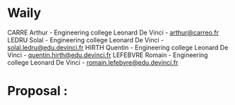 # Waily

CARRE Arthur - Engineering college Leonard De Vinci - arthur@carreo.fr
LEDRU Solal - Engineering college Leonard De Vinci - solal.ledru@edu.devinci.fr
HIRTH Quentin - Engineering college Leonard De Vinci - quentin.hirth@edu.devinci.fr
LEFEBVRE Romain - Engineering college Leonard De Vinci - romain.lefebvre@edu.devinci.fr

# Proposal :
